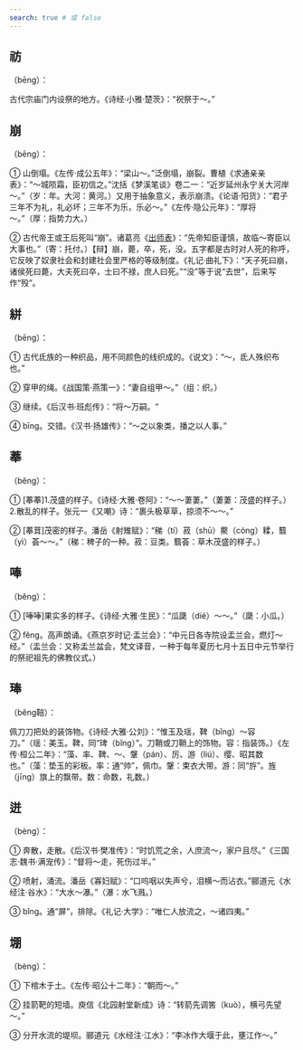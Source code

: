 ```yaml
---
search: true # 或 false
---
```


## 祊

（bēng）：

古代宗庙门内设祭的地方。《诗经·小雅·楚茨》：“祝祭于～。”

## 崩

（bēng）：

➀ 山倒塌。《左传·成公五年》：“梁山～。”泛倒塌，崩裂。曹植《求通亲亲表》：“～城陨霜，臣初信之。”沈括《梦溪笔谈》卷二一：“近岁延州永宁关大河岸～。”（岁：年。大河：黄河。）又用于抽象意义，表示崩溃。《论语·阳货》：“君子三年不为礼，礼必坏；三年不为乐，乐必～。”《左传·隐公元年》：“厚将～。”（厚：指势力大。）

➁ 古代帝王或王后死叫“崩”。诸葛亮《[出师表](../../example/诸葛亮/出师表)》：“先帝知臣谨慎，故临～寄臣以大事也。”（寄：托付。）【辩】崩，薨，卒，死，没。五字都是古时对人死的称呼，它反映了奴隶社会和封建社会里严格的等级制度。《礼记·曲礼下》：“天子死曰崩，诸侯死曰薨，大夫死曰卒，士曰不禄，庶人曰死。”“没”等于说“去世”，后来写作“殁”。

## 絣

（bēng）：

➀ 古代氐族的一种织品，用不同颜色的线织成的。《说文》：“～，氐人殊织布也。”

➁ 穿甲的绳。《战国策·燕策一》：“妻自组甲～。”（组：织。）

➂ 继续。《后汉书·班彪传》：“将～万嗣。“

➃ bīng。交错。《汉书·扬雄传》：“～之以象类，播之以人事。”


## 菶

（běng）：

➀ [菶菶]1.茂盛的样子。《诗经·大雅·卷阿》：“～～萋萋。”（萋萋：茂盛的样子。）2.散乱的样子。张元一《又嘲》诗：“裹头极草草，掠须不～～。”

➁ [菶茸]茂密的样子。潘岳《射雉赋》：“稊（tí）菽（shū）藂（cóng）糅，蘙（yì）荟～～。”（稊：稗子的一种。菽：豆类。蘙荟：草木茂盛的样子。）

## 唪

（běng）：

➀ [唪唪]果实多的样子。《诗经·大雅·生民》：“瓜瓞（dié）～～。”（瓞：小瓜。）

➁ fěng。高声朗诵。《燕京岁时记·盂兰会》：“中元日各寺院设盂兰会，燃灯～经。”（盂兰会：又称盂兰盆会，梵文译音，一种于每年夏历七月十五日中元节举行的祭祀祖先的佛教仪式。）

## 琫

（běng鞛）：

佩刀刀把处的装饰物。《诗经·大雅·公刘》：“惟玉及瑶，鞞（bǐng）～容刀。”（瑶：美玉。鞞，同“琕（bǐng）”。刀鞘或刀鞘上的饰物。容：指装饰。）《左传·桓公二年》：“藻、率、鞞、～、鞶（pán）、厉、游（liú）、缨、昭其数也。”（藻：垫玉的彩板。率：通“帅”，佩巾。鞶：束衣大带。游：同“斿”。旌（jīng）旗上的飘带。数：命数，礼数。）

## 迸

（bèng）：

➀ 奔散，走散。《后汉书·樊准传》：“时饥荒之余，人庶流～，家户且尽。”《三国志·魏书·满宠传》：“督将～走，死伤过半。”

➁ 喷射，涌流。潘岳《寡妇赋》：“口呜咽以失声兮，泪横～而沾衣。”郦道元《水经注·谷水》：“大水～瀑。”（瀑：水飞溅。）

➂ bǐng。通“屏”，排除。《礼记·大学》：“唯仁人放流之，～诸四夷。”

## 堋

（bèng）：

➀ 下棺木于土。《左传·昭公十二年》：“朝而～。”

➁ 挂箭靶的短墙。庾信《北园射堂新成》诗：“转箭先调筈（kuò），横弓先望～。”

➂ 分开水流的堤坝。郦道元《水经注·江水》：“李冰作大堰于此，壅江作～。”
